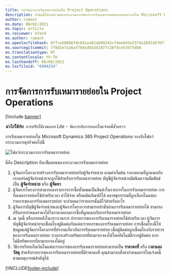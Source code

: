 ```yaml
---
title: การจัดการการรับเหมารายย่อยใน Project Operations
description: หัวข้อนี้ให้ภาพรวมของกระบวนการจัดการการรับเหมารายย่อยแบบครบวงจรใน Microsoft Dynamics 365 Project Operations
author: rumant
ms.date: 08/02/2021
ms.topic: article
ms.reviewer: kfend
ms.author: rumant
ms.openlocfilehash: 6ffceb0886fdc841ea01a099243cf4eeb43e5374a18414576f3639a3e50857fd
ms.sourcegitcommit: 7f8d1e7a16af769adb43d1877c28fdce53975db8
ms.translationtype: HT
ms.contentlocale: th-TH
ms.lasthandoff: 08/06/2021
ms.locfileid: "6994254"
---
```

# <a name="subcontract-management-in-project-operations"></a>การจัดการการรับเหมารายย่อยใน Project Operations

[!include [banner](../../includes/dataverse-preview.md)]

_**นำไปใช้กับ:** การปรับใช้งานแบบ Lite - จัดการกับการออกใบแจ้งหนี้ชั่วคราว_

การรับเหมารายย่อยใน Microsoft Dynamics 365 Project Operations รองรับโฟลว์กระบวนการธุรกิจต่อไปนี้

![โฟลว์กระบวนการการรับเหมารายย่อย](../media/SubcontractingProcessFlow.png)

นี่คือ Description ทีละขั้นตอนของกระบวนการรับเหมารายย่อย

1. ผู้จัดการโครงการสร้างการรับเหมารายย่อยกับผู้จัดจำหน่าย ตามค่าเริ่มต้น ราคาตลาดที่ถูกแนบกับเรกคอร์ดผู้จัดจำหน่ายจะถูกใช้สำหรับการรับเหมารายย่อย บัญชีผู้จัดจำหน่ายมีชนิดความสัมพันธ์เป็น **ผู้จัดจำหน่าย** หรือ **ผู้จัดหา**
2. ผู้จัดการโครงการสามารถลงรายการการซื้อทั้งหมดเป็นสินค้าในรายการในการรับเหมารายย่อย การรับเหมารายย่อยใช้สำหรับเวลา ค่าใช้จ่าย หรือผลิตภัณฑ์ก็ได้ คลาสธุรกรรมที่ถูกเลือกในแต่ละรายการของการรับเหมารายย่อย จะกำหนดว่ารายการนั้นมีไว้สำหรับอะไร
3. ผู้จัดการบัญชีผู้จัดจำหน่ายและผู้จัดการโครงการสามารถทำซ้ำผ่านการรับเหมารายย่อยได้ สามารถปรับการกำหนดราคาได้ในราคาตลาดการซื้อที่ถูกแนบกับการรับเหมารายย่อย
4. ณ จุดนี้ หรือภายหลังในกระบวนการ ถ้ารายการของการรับเหมารายย่อยใช้สำหรับเวลา ผู้จัดการบัญชีผู้จัดจำหน่ายจะเชื่อมโยงผู้ติดต่อกับแต่ละรายการของการรับเหมารายย่อย การเชื่อมโยงนี้ให้ข้อมูลแก่ผู้จัดการโครงการที่ทำงานเกี่ยวกับการรับเหมารายย่อย เมื่อผู้ติดต่อถูกเชื่อมโยงกับรายการของการรับเหมารายย่อย ระบบจะสร้างทรัพยากรที่สามารถจองได้โดยอัตโนมัติจากผู้ติดต่อ หากไม่มีทรัพยากรที่สามารถจองได้อยู่
5. วิธีการเรียกเก็บเงินในแต่ละรายการของการรับเหมารายย่อยสามารถเป็น **ราคาคงที่** หรือ **เวลาและวัสดุ** สำหรับรายการของการรับเหมารายย่อยที่มีราคาคงที่ คุณสามารถตั้งค่ากำหนดการใบแจ้งหนี้ตามเหตุการณ์สำคัญได้

[!INCLUDE[footer-include](../../includes/footer-banner.md)]
